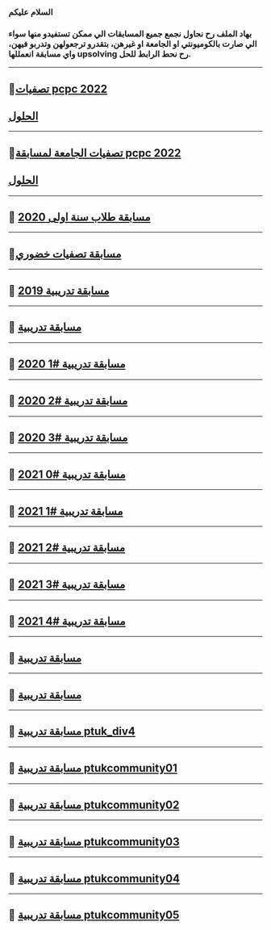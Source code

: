 ### السلام عليكم 
### بهاد الملف رح نحاول نجمع جميع المسابقات الي ممكن تستفيدو منها سواء الي صارت بالكوميونتي او الجامعة او غيرهن، بتقدرو ترجعولهن وتدربو فيهن، واي مسابقة انعمللها upsolving رح نحط الرابط للحل.

_______________________________________________________________________________________________________________________________________________________________________

## 🔹[تصفيات pcpc 2022](https://drive.google.com/file/d/1tx4K4ydlPNm9qGrY8PvjIMm8jh8P6bPK/view?fbclid=IwAR3PYlpTUTGP6plLnzNhBKZRWIul8uXF-zgJAn_s7KoNnoR3PnbLI1TwjXU)

## [الحلول](https://github.com/PTUKCPCommunity/Contests/blob/main/Solutions/PCPC22'.md)

_______________________________________________________________________________________________________________________________________________________________________
## 🔹[تصفيات الجامعة لمسابقة pcpc 2022](https://codeforces.com/contests/400626)

## [الحلول](https://m.youtube.com/watch?v=HXdFRlbLEP0&list=PLuYOfZAeBRaclr2NICs7UTP1L6Kn92n63&ab_channel=PTUKCPCommunity)
_______________________________________________________________________________________________________________________________________________________________________


## 🔹 [مسابقة طلاب سنة اولى 2020](https://www.hackerrank.com/contests/newcomers2020/challenges/filters/page:1)

_______________________________________________________________________________________________________________________________________________________________________

## 🔹[مسابقة تصفيات خضوري](https://www.vjudge.net/contest/485684)

_______________________________________________________________________________________________________________________________________________________________________

## 🔹 [مسابقة تدريبية 2019](https://www.hackerrank.com/contests/tornado-2019/challenges)

_______________________________________________________________________________________________________________________________________________________________________

## 🔹 [مسابقة تدريبية](https://www.hackerrank.com/contests/reg-contest/challenges)

_______________________________________________________________________________________________________________________________________________________________________

## 🔹 [مسابقة تدريبية #1 2020](https://www.hackerrank.com/contests/first-contest-1603957043/challenges)

_______________________________________________________________________________________________________________________________________________________________________

## 🔹 [مسابقة تدريبية #2 2020](https://www.hackerrank.com/contests/contest-002/challenges)

_______________________________________________________________________________________________________________________________________________________________________

## 🔹 [مسابقة تدريبية #3 2020](https://www.hackerrank.com/contests/ptukcontest003/challenges)

_______________________________________________________________________________________________________________________________________________________________________

## 🔹 [مسابقة تدريبية #0 2021](https://www.hackerrank.com/contests/ptuk-2021/challenges)

_______________________________________________________________________________________________________________________________________________________________________

## 🔹 [مسابقة تدريبية #1 2021](https://www.hackerrank.com/contests/ptuk-2021-01/challenges)

_______________________________________________________________________________________________________________________________________________________________________

## 🔹 [مسابقة تدريبية #2 2021](https://www.hackerrank.com/contests/ptuk-2021-02/challenges)

_______________________________________________________________________________________________________________________________________________________________________

## 🔹 [مسابقة تدريبية #3 2021](https://www.hackerrank.com/contests/ptuk2021-03/challenges)

_______________________________________________________________________________________________________________________________________________________________________

## 🔹 [مسابقة تدريبية #4 2021](https://www.hackerrank.com/contests/ptuk-2021-04/challenges)

_______________________________________________________________________________________________________________________________________________________________________

## 🔹 [مسابقة تدريبية](https://vjudge.net/contest/488652)

_______________________________________________________________________________________________________________________________________________________________________

## 🔹 [مسابقة تدريبية](https://www.hackerrank.com/contests/java-programmers/)

_______________________________________________________________________________________________________________________________________________________________________

## 🔹 [مسابقة تدريبية ptuk_div4](https://www.hackerrank.com/ptuk-div4-1)

_______________________________________________________________________________________________________________________________________________________________________

## 🔹 [مسابقة تدريبية ptukcommunity01](https://www.hackerrank.com/ptukcommunity01)

_______________________________________________________________________________________________________________________________________________________________________

## 🔹 [مسابقة تدريبية ptukcommunity02](https://www.hackerrank.com/ptukcommunity02)

_______________________________________________________________________________________________________________________________________________________________________

## 🔹 [مسابقة تدريبية ptukcommunity03](https://www.hackerrank.com/ptukcommunity03)

_______________________________________________________________________________________________________________________________________________________________________

## 🔹 [مسابقة تدريبية ptukcommunity04](https://www.hackerrank.com/ptukcommunity04)

_______________________________________________________________________________________________________________________________________________________________________

## 🔹 [مسابقة تدريبية ptukcommunity05](https://www.hackerrank.com/ptukcommunity05)

